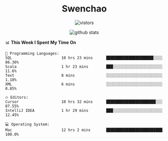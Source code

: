 <h1 align="center">Swenchao</h3>

<p align="center">
  <img src="https://visitor-badge.glitch.me/badge?page_id=Swenchao" alt="vistors" />
</p>

<p align="center">
  <img src="https://github-readme-stats.vercel.app/api?username=Swenchao&count_private=true&show_icons=true&theme=vue-dark&hide_title=true" alt="github stats" />
</p>

<!--START_SECTION:waka-->
📊 **This Week I Spent My Time On** 

```text
💬 Programming Languages: 
SQL                      10 hrs 23 mins      █████████████████████░░░░   86.36% 
Scala                    1 hr 23 mins        ███░░░░░░░░░░░░░░░░░░░░░░   11.6% 
Text                     8 mins              ░░░░░░░░░░░░░░░░░░░░░░░░░   1.18% 
XML                      6 mins              ░░░░░░░░░░░░░░░░░░░░░░░░░   0.85%

🔥 Editors: 
Cursor                   10 hrs 32 mins      ██████████████████████░░░   87.55% 
IntelliJ IDEA            1 hr 29 mins        ███░░░░░░░░░░░░░░░░░░░░░░   12.45%

💻 Operating System: 
Mac                      12 hrs 2 mins       █████████████████████████   100.0%

```


<!--END_SECTION:waka-->
